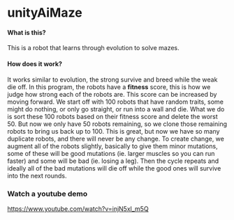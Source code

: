 # unityAiMaze

#### What is this?
This is a robot that learns through evolution to solve mazes.

#### How does it work?
It works similar to evolution, the strong survive and breed while the weak die off. In this program, the robots have a **fitness** score, this is how we judge how strong each of the robots are. This score can be increased by moving forward. We start off with 100 robots that have random traits, some might do nothing, or only go straight, or run into a wall and die. What we do is sort these 100 robots based on their fitness score and delete the worst 50. But now we only have 50 robots remaining, so we clone those remaining robots to bring us back up to 100. This is great, but now we have so many duplicate robots, and there will never be any change. To create change, we augment all of the robots slightly, basically to give them minor mutations, some of these will be good mutations (ie. larger muscles so you can run faster) and some will be bad (ie. losing a leg). Then the cycle repeats and ideally all of the bad mutations will die off while the good ones will survive into the next rounds.

### Watch a youtube demo
https://www.youtube.com/watch?v=injN5xl_m5Q
